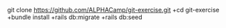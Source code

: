 git clone https://github.com/ALPHACamp/git-exercise.git
+cd git-exercise
+bundle install
+rails db:migrate
+rails db:seed
